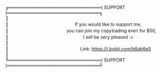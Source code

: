 ╔═════════════════════════════( SUPPORT )═════════════════════════════╗\
║\
║ㅤㅤㅤㅤㅤㅤㅤㅤㅤㅤㅤㅤㅤㅤㅤㅤIf you would like to support me,\
║ㅤㅤㅤㅤㅤㅤㅤㅤㅤㅤㅤㅤㅤㅤyou can join my copytrading even for $50,\
║ㅤㅤㅤㅤㅤㅤㅤㅤㅤㅤㅤㅤㅤㅤㅤㅤㅤㅤI will be very pleased :>\
║\
║ ㅤㅤㅤㅤㅤㅤㅤㅤㅤㅤㅤㅤㅤㅤㅤㅤㅤLink: https://i.bybit.com/b8ab6e5 \
║\
╚═════════════════════════════( SUPPORT )═════════════════════════════╝
